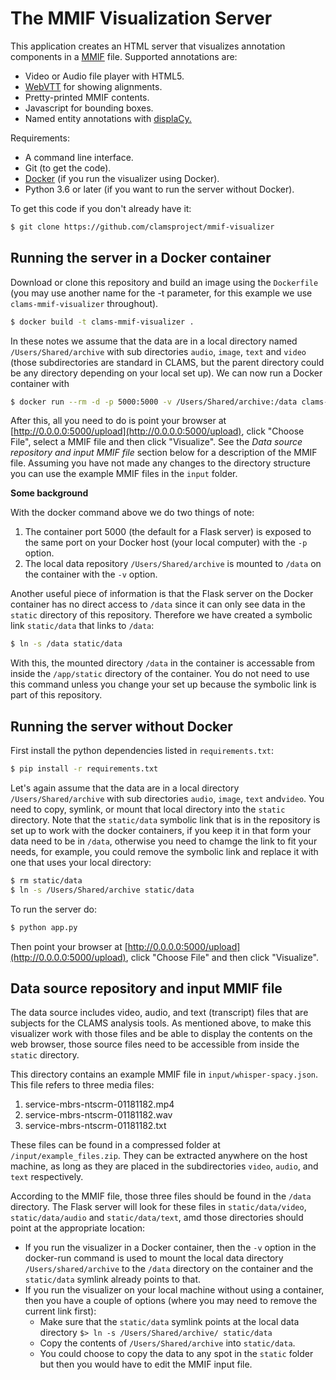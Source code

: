 # The MMIF Visualization Server

This application creates an HTML server that visualizes annotation components in a [MMIF](https://mmif.clams.ai) file. Supported annotations are:

- Video or Audio file player with HTML5.
- [WebVTT](https://www.w3.org/TR/webvtt1/) for showing alignments.
- Pretty-printed MMIF contents.
- Javascript for bounding boxes.
- Named entity annotations with [displaCy.](https://explosion.ai/demos/displacy-ent)

Requirements:

- A command line interface.
- Git (to get the code).
- [Docker](https://www.docker.com/)  (if you run the visualizer using Docker).
- Python 3.6 or later (if you want to run the server without Docker).

To get this code if you don't already have it:

```bash
$ git clone https://github.com/clamsproject/mmif-visualizer
```



## Running the server in a Docker container

Download or clone this repository and build an image using the `Dockerfile` (you may use another name for the -t parameter, for this example we use `clams-mmif-visualizer` throughout).

```bash
$ docker build -t clams-mmif-visualizer .
```

In these notes we assume that the data are in a local directory named `/Users/Shared/archive` with sub directories `audio`, `image`, `text` and `video` (those subdirectories are standard in CLAMS, but the parent directory could be any directory depending on your local set up). We can now run a Docker container with

```bash
$ docker run --rm -d -p 5000:5000 -v /Users/Shared/archive:/data clams-mmif-visualizer
```

After this, all you need to do is point your browser at [http://0.0.0.0:5000/upload](http://0.0.0.0:5000/upload), click "Choose File", select a MMIF file and then click "Visualize". See the *Data source repository and input MMIF file* section below for a description of the MMIF file. Assuming you have not made any changes to the directory structure you can use the example MMIF files in the `input` folder.

**Some background**

With the docker command above we do two things of note:

1. The container port 5000 (the default for a Flask server) is exposed to the same port on your Docker host (your local computer) with the `-p` option.
2. The local data repository `/Users/Shared/archive` is mounted to `/data` on the container with the `-v` option.

Another useful piece of information is that the Flask server on the Docker container has no direct access to `/data` since it can only see data in the `static` directory of this repository. Therefore we have created a symbolic link `static/data` that links to `/data`:

```bash
$ ln -s /data static/data
```

With this, the mounted directory `/data` in the container is accessable from inside the `/app/static` directory of the container. You do not need to use this command unless you change your set up because the symbolic link is part of this repository. 



## Running the server without Docker

First install the python dependencies listed in `requirements.txt`:

````bash
$ pip install -r requirements.txt
````

Let's again assume that the data are in a local directory `/Users/Shared/archive` with sub directories `audio`, `image`, `text` and`video`. You need to copy, symlink, or mount that local directory into the `static` directory. Note that the `static/data` symbolic link that is in the repository is set up to work with the docker containers, if you keep it in that form your data need to be in `/data`, otherwise you need to chamge the link to fit your needs, for example, you could remove the symbolic link and replace it with one that uses your local directory:

```bash
$ rm static/data
$ ln -s /Users/Shared/archive static/data
```

To run the server do:

```bash
$ python app.py
```

Then point your browser at [http://0.0.0.0:5000/upload](http://0.0.0.0:5000/upload), click "Choose File" and then click "Visualize".



## Data source repository and input MMIF file
The data source includes video, audio, and text (transcript) files that are subjects for the CLAMS analysis tools. As mentioned above, to make this visualizer work with those files and be able to display the contents on the web browser, those source files need to be accessible from inside the `static` directory.

This directory contains an example MMIF file in `input/whisper-spacy.json`. This file refers to three media files:

1. service-mbrs-ntscrm-01181182.mp4
2. service-mbrs-ntscrm-01181182.wav
3. service-mbrs-ntscrm-01181182.txt

These files can be found in a compressed folder at `/input/example_files.zip`.  They can be extracted anywhere on the host machine, as long as they are placed in the subdirectories `video`, `audio`, and `text` respectively.

According to the MMIF file, those three files should be found in the `/data` directory. The Flask server will look for these files in `static/data/video`, `static/data/audio` and `static/data/text`, amd those directories should point at the appropriate location:

- If you run the visualizer in a Docker container, then the `-v` option in the docker-run command is used to mount the local data directory `/Users/shared/archive` to the `/data` directory on the container and the `static/data` symlink already points to that.
- If you run the visualizer on your local machine without using a container, then you have a couple of options (where you may need to remove the current link first):
  - Make sure that the `static/data` symlink points at the local data directory 
    `$> ln -s /Users/Shared/archive/ static/data`
  - Copy the contents of `/Users/Shared/archive` into `static/data`.
  - You could choose to copy the data to any spot in the `static` folder but then you would have to edit the MMIF input file.

